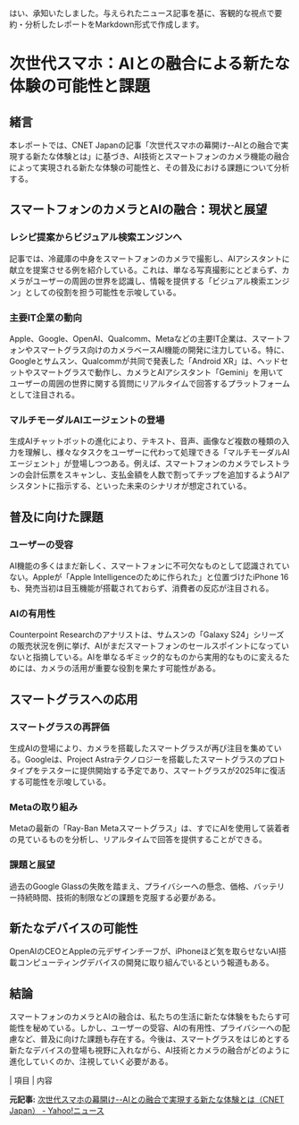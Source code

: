 はい、承知いたしました。与えられたニュース記事を基に、客観的な視点で要約・分析したレポートをMarkdown形式で作成します。

# 次世代スマホ：AIとの融合による新たな体験の可能性と課題

## 緒言

本レポートでは、CNET Japanの記事「次世代スマホの幕開け--AIとの融合で実現する新たな体験とは」に基づき、AI技術とスマートフォンのカメラ機能の融合によって実現される新たな体験の可能性と、その普及における課題について分析する。

## スマートフォンのカメラとAIの融合：現状と展望

### レシピ提案からビジュアル検索エンジンへ

記事では、冷蔵庫の中身をスマートフォンのカメラで撮影し、AIアシスタントに献立を提案させる例を紹介している。これは、単なる写真撮影にとどまらず、カメラがユーザーの周囲の世界を認識し、情報を提供する「ビジュアル検索エンジン」としての役割を担う可能性を示唆している。

### 主要IT企業の動向

Apple、Google、OpenAI、Qualcomm、Metaなどの主要IT企業は、スマートフォンやスマートグラス向けのカメラベースAI機能の開発に注力している。特に、Googleとサムスン、Qualcommが共同で発表した「Android XR」は、ヘッドセットやスマートグラスで動作し、カメラとAIアシスタント「Gemini」を用いてユーザーの周囲の世界に関する質問にリアルタイムで回答するプラットフォームとして注目される。

### マルチモーダルAIエージェントの登場

生成AIチャットボットの進化により、テキスト、音声、画像など複数の種類の入力を理解し、様々なタスクをユーザーに代わって処理できる「マルチモーダルAIエージェント」が登場しつつある。例えば、スマートフォンのカメラでレストランの会計伝票をスキャンし、支払金額を人数で割ってチップを追加するようAIアシスタントに指示する、といった未来のシナリオが想定されている。

## 普及に向けた課題

### ユーザーの受容

AI機能の多くはまだ新しく、スマートフォンに不可欠なものとして認識されていない。Appleが「Apple Intelligenceのために作られた」と位置づけたiPhone 16も、発売当初は目玉機能が搭載されておらず、消費者の反応が注目される。

### AIの有用性

Counterpoint Researchのアナリストは、サムスンの「Galaxy S24」シリーズの販売状況を例に挙げ、AIがまだスマートフォンのセールスポイントになっていないと指摘している。AIを単なるギミック的なものから実用的なものに変えるためには、カメラの活用が重要な役割を果たす可能性がある。

## スマートグラスへの応用

### スマートグラスの再評価

生成AIの登場により、カメラを搭載したスマートグラスが再び注目を集めている。Googleは、Project Astraテクノロジーを搭載したスマートグラスのプロトタイプをテスターに提供開始する予定であり、スマートグラスが2025年に復活する可能性を示唆している。

### Metaの取り組み

Metaの最新の「Ray-Ban Metaスマートグラス」は、すでにAIを使用して装着者の見ているものを分析し、リアルタイムで回答を提供することができる。

### 課題と展望

過去のGoogle Glassの失敗を踏まえ、プライバシーへの懸念、価格、バッテリー持続時間、技術的制限などの課題を克服する必要がある。

## 新たなデバイスの可能性

OpenAIのCEOとAppleの元デザインチーフが、iPhoneほど気を取らせないAI搭載コンピューティングデバイスの開発に取り組んでいるという報道もある。

## 結論

スマートフォンのカメラとAIの融合は、私たちの生活に新たな体験をもたらす可能性を秘めている。しかし、ユーザーの受容、AIの有用性、プライバシーへの配慮など、普及に向けた課題も存在する。今後は、スマートグラスをはじめとする新たなデバイスの登場も視野に入れながら、AI技術とカメラの融合がどのように進化していくのか、注視していく必要がある。

| 項目 | 内容 

**元記事:** [次世代スマホの幕開け--AIとの融合で実現する新たな体験とは（CNET Japan） - Yahoo!ニュース](https://news.yahoo.co.jp/articles/080f64f6437ad7a984c2b6790dbb89a9f0727cd7?source=rss)